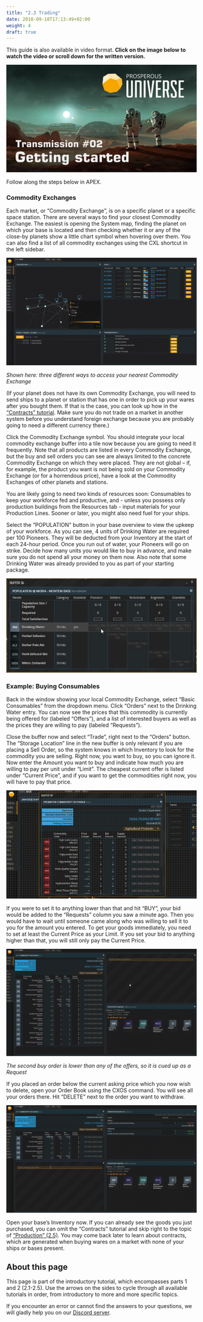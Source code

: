 ```yaml
---
title: "2.3 Trading"
date: 2018-09-18T17:13:49+02:00
weight: 4
draft: true
---
```


This guide is also available in video format. __Click on the image below to watch the video or scroll down for the written version.__

[![Getting started video](thumbnail-tutorial-2.jpg)](https://youtu.be/MAULyd4F9Bk)

Follow along the steps below in APEX.

### Commodity Exchanges

Each market, or “Commodity Exchange”, is on a specific planet or a specific space station. There are several ways to find your closest Commodity Exchange. The easiest is opening the System map, finding the planet on which your base is located and then checking whether it or any of the close-by planets show a little chart symbol when hovering over them. You can also find a list of all commodity exchanges using the CXL shortcut in the left sidebar.

![Finding a ComEx](finding-comex.gif)

_Shown here: three different ways to access your nearest Commodity Exchange_

(If your planet does not have its own Commodity Exchange, you will need to send ships to a planet or station that has one in order to pick up your wares after you bought them. If that is the case, you can look up how in the [“Contracts” tutorial](../contracts). Make sure you do not trade on a market in another system before you understand foreign exchange because you are probably going to need a different currency there.)

Click the Commodity Exchange symbol. You should integrate your local commodity exchange buffer into a tile now because you are going to need it frequently. Note that all products are listed in every Commodity Exchange, but the buy and sell orders you can see are always limited to the concrete Commodity Exchange on which they were placed. They are not global – if, for example, the product you want is not being sold on your Commodity Exchange (or for a horrendous price), have a look at the Commodity Exchanges of other planets and stations.

You are likely going to need two kinds of resources soon: Consumables to keep your workforce fed and productive, and - unless you possess only production buildings from the Resources tab - input materials for your Production Lines. Sooner or later, you might also need fuel for your ships.

Select the “POPULATION” button in your base overview to view the upkeep of your workforce. As you can see, 4 units of Drinking Water are required per 100 Pioneers. They will be deducted from your Inventory at the start of each 24-hour period. Once you run out of water, your Pioneers will go on strike. Decide how many units you would like to buy in advance, and make sure you do not spend all your money on them now. Also note that some Drinking Water was already provided to you as part of your starting package.

![Pioneers upkeep](pioneers-upkeep.png)

### Example: Buying Consumables

Back in the window showing your local Commodity Exchange, select “Basic Consumables” from the dropdown menu. Click “Orders” next to the Drinking Water entry. You can now see the prices that this commodity is currently being offered for (labeled “Offers”), and a list of interested buyers as well as the prices they are willing to pay (labeled “Requests”).

Close the buffer now and select “Trade”, right next to the “Orders” button. The “Storage Location” line in the new buffer is only relevant if you are placing a Sell Order, so the system knows in which Inventory to look for the commodity you are selling. Right now, you want to buy, so you can ignore it. Now enter the Amount you want to buy and indicate how much you are willing to pay per unit under “Limit”. The cheapest current offer is listed under “Current Price”, and if you want to get the commodities right now, you will have to pay that price.

![Buying water](buying-water.gif)

If you were to set it to anything lower than that and hit “BUY”, your bid would be added to the “Requests” column you saw a minute ago. Then you would have to wait until someone came along who was willing to sell it to you for the amount you entered. To get your goods immediately, you need to set at least the Current Price as your Limit. If you set your bid to anything higher than that, you will still only pay the Current Price.

![Placing Buy Order](placing-water-order.gif)

_The second buy order is lower than any of the offers, so it is cued up as a Request_

If you placed an order below the current asking price which you now wish to delete, open your Order Book using the CXOS command. You will see all your orders there. Hit “DELETE” next to the order you want to withdraw.

![Delete order](delete-order.gif)

Open your base’s Inventory now. If you can already see the goods you just purchased, you can omit the “Contracts” tutorial and skip right to the topic of [“Production” (2.5)](../production). You may come back later to learn about contracts, which are generated when buying wares on a market with none of your ships or bases present.


## About this page

This page is part of the introductory tutorial, which encompasses parts 1 and 2 (2.1-2.5). Use the arrows on the sides to cycle through all available tutorials in order, from introductory to more and more specific topics.

If you encounter an error or cannot find the answers to your questions, we will gladly help you on our [Discord server](https://discordapp.com/invite/G7gj7PT).